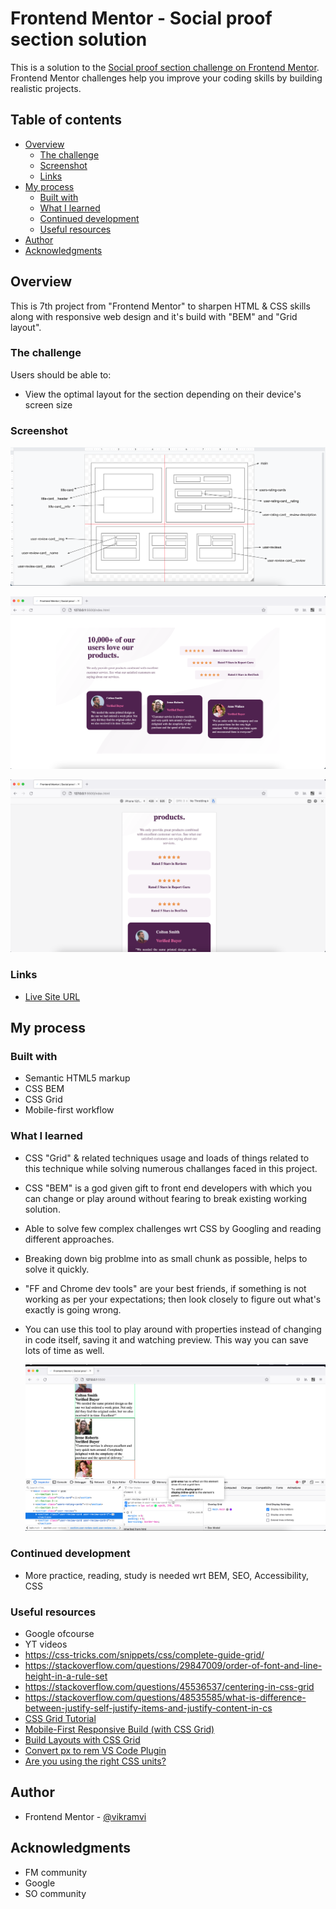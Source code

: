 # Frontend Mentor - Social proof section solution

This is a solution to the [Social proof section challenge on Frontend Mentor](https://www.frontendmentor.io/challenges/social-proof-section-6e0qTv_bA). Frontend Mentor challenges help you improve your coding skills by building realistic projects.

## Table of contents

- [Overview](#overview)
  - [The challenge](#the-challenge)
  - [Screenshot](#screenshot)
  - [Links](#links)
- [My process](#my-process)
  - [Built with](#built-with)
  - [What I learned](#what-i-learned)
  - [Continued development](#continued-development)
  - [Useful resources](#useful-resources)
- [Author](#author)
- [Acknowledgments](#acknowledgments)

## Overview

This is 7th project from "Frontend Mentor" to sharpen HTML & CSS skills along with responsive web design and it's build with "BEM" and "Grid layout".

### The challenge

Users should be able to:

- View the optimal layout for the section depending on their device's screen size

### Screenshot

![Plan Drawing](./screenshots/planning.png)

![Desktop Preview](./screenshots/desktop.png)

![Mobile Preview](./screenshots/mobile.png)

### Links

- [Live Site URL](https://vikramvi.github.io/social-proof-section/)

## My process

### Built with

- Semantic HTML5 markup
- CSS BEM
- CSS Grid
- Mobile-first workflow

### What I learned

- CSS "Grid" & related techniques usage and loads of things related to this technique while solving numerous challanges faced in this project.
- CSS "BEM" is a god given gift to front end developers with which you can change or play around without fearing to break existing working solution.
- Able to solve few complex challenges wrt CSS by Googling and reading different approaches.
- Breaking down big problme into as small chunk as possible, helps to solve it quickly.
- "FF and Chrome dev tools" are your best friends, if something is not working as per your expectations; then look closely to figure out what's exactly is going wrong.
- You can use this tool to play around with properties instead of changing in code itself, saving it and watching preview. This way you can save lots of time as well.

  ![devtool usage](./screenshots/devtool-usage.png)

### Continued development

- More practice, reading, study is needed wrt BEM, SEO, Accessibility, CSS

### Useful resources

- Google ofcourse
- YT videos
- https://css-tricks.com/snippets/css/complete-guide-grid/
- https://stackoverflow.com/questions/29847009/order-of-font-and-line-height-in-a-rule-set
- https://stackoverflow.com/questions/45536537/centering-in-css-grid
- https://stackoverflow.com/questions/48535585/what-is-difference-between-justify-self-justify-items-and-justify-content-in-cs
- [CSS Grid Tutorial](https://www.youtube.com/playlist?list=PL4cUxeGkcC9itC4TxYMzFCfveyutyPOCY)
- [Mobile-First Responsive Build (with CSS Grid)](https://www.youtube.com/playlist?list=PL4cUxeGkcC9hH1tAjyUPZPjbj-7s200a4)
- [Build Layouts with CSS Grid](https://www.youtube.com/playlist?list=PL4cUxeGkcC9hk02lFb6EkdXF2DYGl4Gg4)
- [Convert px to rem VS Code Plugin](https://marketplace.visualstudio.com/items?itemName=gwanduke.convert-px-to-rem)
- [Are you using the right CSS units?](https://www.youtube.com/watch?v=N5wpD9Ov_To)

## Author

- Frontend Mentor - [@vikramvi](https://www.frontendmentor.io/profile/vikramvi)

## Acknowledgments

- FM community
- Google
- SO community
